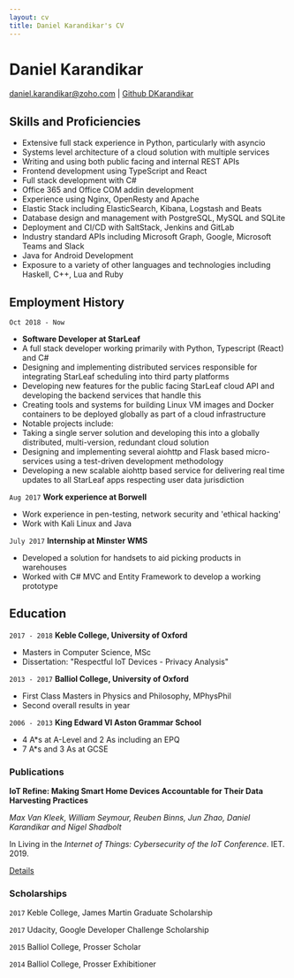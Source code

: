 ```yaml
---
layout: cv
title: Daniel Karandikar's CV
---
```

# Daniel Karandikar

<div id="webaddress">
<a href="daniel.karandikar@zoho.com">daniel.karandikar@zoho.com</a> | <a href="https://github.com/DKarandikar">Github DKarandikar</a> 
</div>

## Skills and Proficiencies
- Extensive full stack experience in Python, particularly with asyncio
- Systems level architecture of a cloud solution with multiple services
- Writing and using both public facing and internal REST APIs
- Frontend development using TypeScript and React
- Full stack development with C# 
- Office 365 and Office COM addin development
- Experience using Nginx, OpenResty and Apache
- Elastic Stack including ElasticSearch, Kibana, Logstash and Beats
- Database design and management with PostgreSQL, MySQL and SQLite
- Deployment and CI/CD with SaltStack, Jenkins and GitLab
- Industry standard APIs including Microsoft Graph, Google, Microsoft Teams and Slack
- Java for Android Development
- Exposure to a variety of other languages and technologies including Haskell, C++, Lua and Ruby 

## Employment History

`Oct 2018 - Now`
- __Software Developer at StarLeaf__
- A full stack developer working primarily with Python, Typescript (React) and C#
- Designing and implementing distributed services responsible for integrating StarLeaf scheduling into third party platforms
- Developing new features for the public facing StarLeaf cloud API and developing the backend services that handle this
- Creating tools and systems for building Linux VM images and Docker containers to be deployed globally as part of a cloud infrastructure 
- Notable projects include:
- Taking a single server solution and developing this into a globally distributed, multi-version, redundant cloud solution
- Designing and implementing several aiohttp and Flask based micro-services using a test-driven development methodology
- Developing a new scalable aiohttp based service for delivering real time updates to all StarLeaf apps respecting user data jurisdiction

`Aug 2017` __Work experience at Borwell__
- Work experience in pen-testing, network security and 'ethical hacking'
- Work with Kali Linux and Java

`July 2017` __Internship at Minster WMS__
- Developed a solution for handsets to aid picking products in warehouses
- Worked with C# MVC and Entity Framework to develop a working prototype


## Education
`2017 - 2018` __Keble College, University of Oxford__ 
- Masters in Computer Science, MSc
- Dissertation: "Respectful IoT Devices - Privacy Analysis"

`2013 - 2017` __Balliol College, University of Oxford__ 
- First Class Masters in Physics and Philosophy, MPhysPhil
- Second overall results in year

`2006 - 2013` __King Edward VI Aston Grammar School__
- 4 A*s at A-Level and 2 As including an EPQ
- 7 A*s and 3 As at GCSE

### Publications

__IoT Refine: Making Smart Home Devices Accountable for Their Data Harvesting Practices__

_Max Van Kleek‚ William Seymour‚ Reuben Binns‚ Jun Zhao‚ Daniel Karandikar and Nigel Shadbolt_

In Living in the _Internet of Things: Cybersecurity of the IoT Conference_. IET. 2019.

<a href="https://www.cs.ox.ac.uk/publications/publication12709-abstract.html">Details</a> 

### Scholarships

`2017` Keble College, James Martin Graduate Scholarship

`2017` Udacity, Google Developer Challenge Scholarship

`2015` Balliol College, Prosser Scholar

`2014` Balliol College, Prosser Exhibitioner



<!-- ### Footer

Last updated: June 2021 -->


